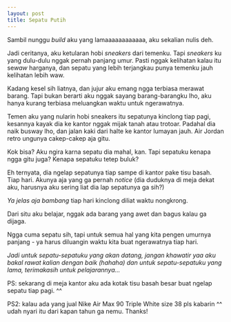 ```yaml
---
layout: post
title: Sepatu Putih
---
```


Sambil nunggu *build* aku yang lamaaaaaaaaaaaa, aku sekalian nulis deh.

Jadi ceritanya, aku ketularan hobi *sneakers* dari temenku. Tapi *sneakers* ku yang dulu-dulu nggak pernah panjang umur. Pasti nggak kelihatan kalau itu se*waw* harganya, dan sepatu yang lebih terjangkau punya temenku jauh kelihatan lebih waw.

Kadang kesel sih liatnya, dan jujur aku emang ngga terbiasa merawat barang. Tapi bukan berarti aku nggak sayang barang-barangku lho, aku hanya kurang terbiasa meluangkan waktu untuk ngerawatnya.

Temen aku yang nularin hobi sneakers itu sepatunya kinclong tiap pagi, kesannya kayak dia ke kantor nggak mijak tanah atau trotoar. Padahal dia naik busway lho, dan jalan kaki dari halte ke kantor lumayan jauh. Air Jordan retro ungunya cakep-cakep aja gitu.

Kok bisa? Aku ngira karna sepatu dia mahal, kan. Tapi sepatuku kenapa ngga gitu juga? Kenapa sepatuku tetep buluk?

Eh ternyata, dia ngelap sepatunya tiap sampe di kantor pake tisu basah. Tiap hari. Akunya aja yang ga pernah _notice_ (dia duduknya di meja dekat aku, harusnya aku sering liat dia lap sepatunya ga sih?)

_Ya jelas aja bambang_ tiap hari kinclong diliat waktu nongkrong.

Dari situ aku belajar, nggak ada barang yang awet dan bagus kalau ga dijaga.

Ngga cuma sepatu sih, tapi untuk semua hal yang kita pengen umurnya panjang - ya harus diluangin waktu kita buat ngerawatnya tiap hari.

*Jadi untuk  sepatu-sepatuku yang akan datang, jangan khawatir yaa aku bakal rawat kalian dengan baik (hahaha)*
*dan untuk sepatu-sepatuku yang lama, terimakasih untuk pelajarannya...*

PS: sekarang di meja kantor aku ada kotak tisu basah besar buat ngelap sepatu tiap pagi. ^^

PS2: kalau ada yang jual Nike Air Max 90 Triple White size 38 pls kabarin ^^ udah nyari itu dari kapan tahun ga nemu. Thanks!